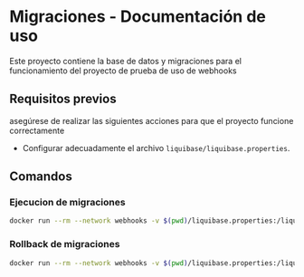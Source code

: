 # Migraciones - Documentación de uso

Este proyecto contiene la base de datos y migraciones para el funcionamiento del proyecto de prueba de uso de webhooks

## Requisitos previos
asegúrese de realizar las siguientes acciones para que el proyecto funcione correctamente

- Configurar adecuadamente el archivo `liquibase/liquibase.properties`.

## Comandos

### Ejecucion de migraciones

```bash
docker run --rm --network webhooks -v $(pwd)/liquibase.properties:/liquibase/liquibase.properties -v $(pwd)/changelog.xml:/liquibase/changelog.xml -v $(pwd)/changelog:/liquibase/changelog liquibase --defaults-file=/liquibase/liquibase.properties update
  ```

### Rollback de migraciones

```bash
docker run --rm --network webhooks -v $(pwd)/liquibase.properties:/liquibase/liquibase.properties -v $(pwd)/changelog.xml:/liquibase/changelog.xml -v $(pwd)/changelog:/liquibase/changelog liquibase --defaults-file=/liquibase/liquibase.properties rollbackCount 1
  ```